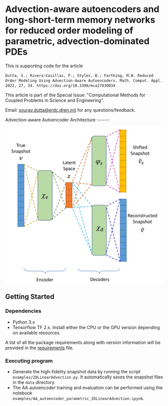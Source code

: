 # Advection-aware autoencoders and long-short-term memory networks for reduced order modeling of parametric, advection-dominated PDEs

This is supporting code for the article
```
Dutta, S.; Rivera-Casillas, P.; Styles, B.; Farthing, M.W. Reduced Order Modeling Using Advection-Aware Autoencoders. Math. Comput. Appl. 2022, 27, 34. https://doi.org/10.3390/mca27030034
```
This article is part of the Special Issue: "Computational Methods for Coupled Problems in Science and Engineering".

Email: sourav.dutta@erdc.dren.mil for any questions/feedback.

Advection-aware Autoencoder Architecture
:-----:
<p align="center">
    <img align = 'center' height="500" src="figures/aa_autoencoder_arch_new.jpeg?raw=true">
</p>


## Getting Started


### Dependencies

* Python 3.x
* Tensorflow TF 2.x. Install either the CPU or the GPU version depending on available resources.

A list of all the package requirements along with version information will be provided in the [requirements](requirements.txt) file.

### Executing program

* Generate the high-fidelity snapshot data by running the script `examples/2DLinearAdvection.py`. It automatically saves the snapshot files in the `data` directory.
* The AA autoencoder training and evaluation can be performed using the notebook `examples/AA_autoencoder_parametric_2DLinearAdvection.ipynb`.
